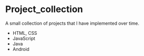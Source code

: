 # Project_collection
A small collection of projects that I have implemented over time.  
- HTML, CSS 
- JavaScript 
- Java 
- Android
